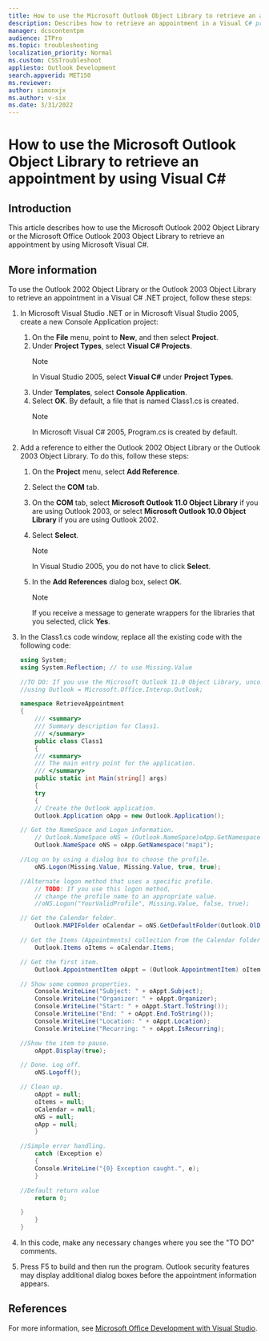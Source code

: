 ```yaml
---
title: How to use the Microsoft Outlook Object Library to retrieve an appointment by using Visual C#
description: Describes how to retrieve an appointment in a Visual C# project by using the Outlook 2002 Object Library or the Outlook 2003 Object Library. This article also provides a code sample to show how to perform this task.
manager: dcscontentpm
audience: ITPro
ms.topic: troubleshooting
localization_priority: Normal
ms.custom: CSSTroubleshoot
appliesto: Outlook Development
search.appverid: MET150
ms.reviewer: 
author: simonxjx
ms.author: v-six
ms.date: 3/31/2022
---
```

# How to use the Microsoft Outlook Object Library to retrieve an appointment by using Visual C\#

## Introduction

This article describes how to use the Microsoft Outlook 2002 Object Library or the Microsoft Office Outlook 2003 Object Library to retrieve an appointment by using Microsoft Visual C#.

## More information

To use the Outlook 2002 Object Library or the Outlook 2003 Object Library to retrieve an appointment in a Visual C# .NET project, follow these steps:

1. In Microsoft Visual Studio .NET or in Microsoft Visual Studio 2005, create a new Console Application project:
    1. On the **File** menu, point to **New**, and then select **Project**.
    1. Under **Project Types**, select **Visual C# Projects**.
         > [!NOTE]
         > In Visual Studio 2005, select **Visual C#** under **Project Types**.
    1. Under **Templates**, select **Console Application**.
    1. Select **OK**. By default, a file that is named Class1.cs is created.
        > [!NOTE]
        > In Microsoft Visual C# 2005, Program.cs is created by default.

1. Add a reference to either the Outlook 2002 Object Library or the Outlook 2003 Object Library. To do this, follow these steps:

    1. On the **Project** menu, select **Add Reference**.
    2. Select the **COM** tab.
    3. On the **COM** tab, select **Microsoft Outlook 11.0 Object Library** if you are using Outlook 2003, or select **Microsoft Outlook 10.0 Object Library** if you are using Outlook 2002.
    4. Select **Select**.
        > [!NOTE]
        > In Visual Studio 2005, you do not have to click **Select**.  

    5. In the **Add References** dialog box, select **OK**.
        > [!NOTE]
        > If you receive a message to generate wrappers for the libraries that you selected, click **Yes**.

1. In the Class1.cs code window, replace all the existing code with the following code:

    ```csharp
    using System;
    using System.Reflection; // to use Missing.Value
    
    //TO DO: If you use the Microsoft Outlook 11.0 Object Library, uncomment the following line.
    //using Outlook = Microsoft.Office.Interop.Outlook;
    
    namespace RetrieveAppointment
    {
        /// <summary>
        /// Summary description for Class1.
        /// </summary>
        public class Class1
        {
        /// <summary>
        /// The main entry point for the application.
        /// </summary>
        public static int Main(string[] args)
        {
        try
        {
        // Create the Outlook application.
        Outlook.Application oApp = new Outlook.Application();
    
    // Get the NameSpace and Logon information.
        // Outlook.NameSpace oNS = (Outlook.NameSpace)oApp.GetNamespace("mapi");
        Outlook.NameSpace oNS = oApp.GetNamespace("mapi");
    
    //Log on by using a dialog box to choose the profile.
        oNS.Logon(Missing.Value, Missing.Value, true, true); 
    
    //Alternate logon method that uses a specific profile.
        // TODO: If you use this logon method, 
        // change the profile name to an appropriate value.
        //oNS.Logon("YourValidProfile", Missing.Value, false, true); 
    
    // Get the Calendar folder.
        Outlook.MAPIFolder oCalendar = oNS.GetDefaultFolder(Outlook.OlDefaultFolders.olFolderCalendar);
    
    // Get the Items (Appointments) collection from the Calendar folder.
        Outlook.Items oItems = oCalendar.Items;
    
    // Get the first item.
        Outlook.AppointmentItem oAppt = (Outlook.AppointmentItem) oItems.GetFirst();
    
    // Show some common properties.
        Console.WriteLine("Subject: " + oAppt.Subject);
        Console.WriteLine("Organizer: " + oAppt.Organizer);
        Console.WriteLine("Start: " + oAppt.Start.ToString());
        Console.WriteLine("End: " + oAppt.End.ToString());
        Console.WriteLine("Location: " + oAppt.Location);
        Console.WriteLine("Recurring: " + oAppt.IsRecurring);
    
    //Show the item to pause.
        oAppt.Display(true);
    
    // Done. Log off.
        oNS.Logoff();
    
    // Clean up.
        oAppt = null;
        oItems = null;
        oCalendar = null;
        oNS = null;
        oApp = null;
        }
    
    //Simple error handling.
        catch (Exception e)
        {
        Console.WriteLine("{0} Exception caught.", e);
        } 
    
    //Default return value
        return 0;
    
    }
        }
    }
    ```

1. In this code, make any necessary changes where you see the "TO DO" comments.

1. Press F5 to build and then run the program. Outlook security features may display additional dialog boxes before the appointment information appears.

## References

For more information, see [Microsoft Office Development with Visual Studio](/previous-versions/office/developer/office-xp/aa188489(v=office.10)).
